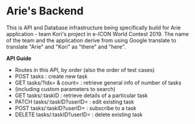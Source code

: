 # Arie's Backend
This is API and Database infrastructure being specifically build for Arie application - team Kori's project in e-ICON World Contest 2019. The name of the team and the application derive from using Google translate to translate "Arie" and "Kori" as "there" and "here".

<b> API Guide </b>
 * Routes in this API, by order (also the order of test cases)
 * POST tasks : create new task
 * GET tasks/?idx= & count= : retrieve general info of number of tasks
 * (including custom parameters to search)
 * GET tasks/:taskID : retrieve details of a particular task
 * PATCH tasks/:taskID?userID= : edit existing task
 * POST tasks/:taskID?userID= : subscribe to a task
 * DELETE tasks/:taskID?userID= : delete existing task
